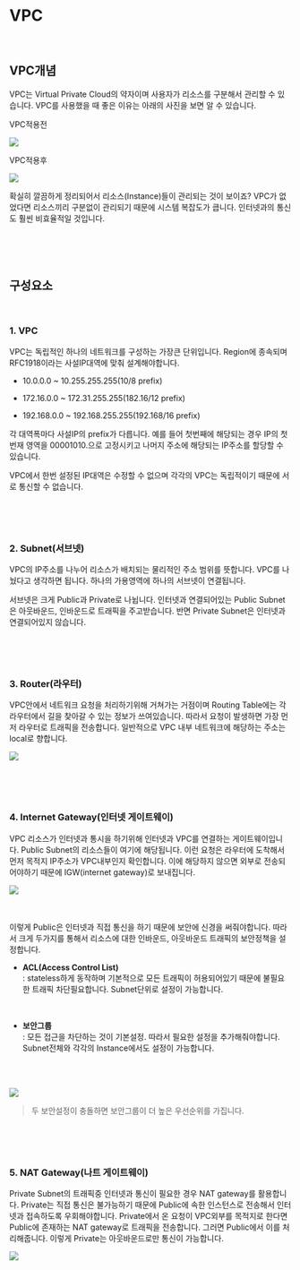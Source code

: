 # VPC 
</br>

## VPC개념
VPC는 Virtual Private Cloud의 약자이며 사용자가 리소스를 구분해서 관리할 수 있습니다. VPC를 사용했을 때 좋은 이유는 아래의 사진을 보면 알 수 있습니다.

VPC적용전  

![](https://img1.daumcdn.net/thumb/R1280x0/?scode=mtistory2&fname=https%3A%2F%2Fblog.kakaocdn.net%2Fdn%2Fbj02NL%2Fbtq4dcQTFtq%2F300daUZ8ikEtZGPdhnU30k%2Fimg.png)


VPC적용후  

![](https://img1.daumcdn.net/thumb/R1280x0/?scode=mtistory2&fname=https%3A%2F%2Fblog.kakaocdn.net%2Fdn%2FcZd3VV%2Fbtq4eKGt56L%2FdVWt2cbgpb15IkJUqLWiVk%2Fimg.png)


확실히 깔끔하게 정리되어서 리소스(Instance)들이 관리되는 것이 보이죠? VPC가 없었다면 리소스끼리 구분없이 관리되기 때문에 시스템 복잡도가 큽니다. 인터넷과의 통신도 훨씬 비효율적일 것입니다. 

</br></br></br>

## 구성요소
</br>

### 1. VPC
VPC는 독립적인 하나의 네트워크를 구성하는 가장큰 단위입니다. Region에 종속되며 RFC1918이라는 사설IP대역에 맞춰 설계해야합니다.

- 10.0.0.0 ~ 10.255.255.255(10/8 prefix)

- 172.16.0.0 ~ 172.31.255.255(182.16/12 prefix)

- 192.168.0.0 ~ 192.168.255.255(192.168/16 prefix)

각 대역폭마다 사설IP의 prefix가 다릅니다. 예를 들어 첫번째에 해당되는 경우 IP의 첫번재 영역을 00001010.으로 고정시키고 나머지 주소에 해당되는 IP주소를 할당할 수 있습니다.

VPC에서 한번 설정된 IP대역은 수정할 수 없으며 각각의 VPC는 독립적이기 때문에 서로 통신할 수 없습니다. 

</br></br></br>

### 2. Subnet(서브넷)
VPC의 IP주소를 나누어 리소스가 배치되는 물리적인 주소 범위를 뜻합니다. VPC를 나눴다고 생각하면 됩니다. 하나의 가용영역에 하나의 서브넷이 연결됩니다. 

서브넷은 크게 Public과 Private로 나뉩니다. 인터넷과 연결되어있는 Public Subnet은 아웃바운드, 인바운드로 트래픽을 주고받습니다. 반면 Private Subnet은 인터넷과 연결되어있지 않습니다. 

</br></br></br>

### 3. Router(라우터)
VPC안에서 네트워크 요청을 처리하기위해 거쳐가는 거점이며 Routing Table에는 각 라우터에서 길을 찾아갈 수 있는 정보가 쓰여있습니다. 따라서 요청이 발생하면 가장 먼저 라우터로 트래픽을 전송합니다. 일반적으로 VPC 내부 네트워크에 해당하는 주소는 local로 향합니다. 

![](https://img1.daumcdn.net/thumb/R1280x0/?scode=mtistory2&fname=https%3A%2F%2Fblog.kakaocdn.net%2Fdn%2FdesaOh%2Fbtq4dMxY76n%2FJt4C5umce4a59mKUfoIzeK%2Fimg.png)

</br></br></br>

### 4. Internet Gateway(인터넷 게이트웨이)
VPC 리소스가 인터넷과 통시을 하기위해 인터넷과 VPC를 연결하는 게이트웨이입니다. Public Subnet의 리소스들이 여기에 해당됩니다. 이런 요청은 라우터에 도착해서 먼저 목적지 IP주소가 VPC내부인지 확인합니다. 이에 해당하지 않으면 외부로 전송되어야하기 때문에 IGW(internet gateway)로 보내집니다. 

![](https://img1.daumcdn.net/thumb/R1280x0/?scode=mtistory2&fname=https%3A%2F%2Fblog.kakaocdn.net%2Fdn%2FbazdRh%2Fbtq4ejhZXir%2FJSixVUkarIcZ68hzfYiiQK%2Fimg.png)

</br></br>
이렇게 Public은 인터넷과 직접 통신을 하기 때문에 보안에 신경을 써줘야합니다. 따라서 크게 두가지를 통해서 리소스에 대한 인바운드, 아웃바운드 트래픽의 보안정책을 설정합니다. 

  - **ACL(Access Control List)**  
   : stateless하게 동작하며 기본적으로 모든 트래픽이 허용되어있기 때문에 불필요한 트래픽 차단필요합니다. Subnet단위로 설정이 가능합니다.
   
   </br>

  - **보안그룹**  
    : 모든 접근을 차단하는 것이 기본설정. 따라서 필요한 설정을 추가해줘야합니다. Subnet전체와 각각의 Instance에서도 설정이 가능합니다.

    </br></br>

![](https://2482909075-files.gitbook.io/~/files/v0/b/gitbook-legacy-files/o/assets%2F-M6ivT9AfNVmiT1Q6B2U%2Fsync%2F3b772d88407ba5c4f326b76cc177309127a97938.png?generation=1602351053822314&alt=media)

> 두 보안설정이 충돌하면 보안그룹이 더 높은 우선순위를 가집니다.  


</br></br></br>

### 5. NAT Gateway(나트 게이트웨이)
Private Subnet의 트래픽중 인터넷과 통신이 필요한 경우 NAT gateway를 활용합니다. Private는 직접 통신은 불가능하기 때문에 Public에 속한 인스턴스로 전송해서 인터넷과 접속하도록 우회해야합니다. Private에서 온 요청이 VPC외부를 목적지로 한다면 Public에 존재하는 NAT gateway로 트래픽을 전송합니다. 그러면 Public에서 이를 처리해줍니다. 이렇게 Private는 아웃바운드로만 통신이 가능합니다. 


![](https://img1.daumcdn.net/thumb/R1280x0/?scode=mtistory2&fname=https%3A%2F%2Fblog.kakaocdn.net%2Fdn%2FLEKCb%2Fbtq4f9M6s6v%2FOh1stJ4lyLrVGwXzkF6d80%2Fimg.png)
